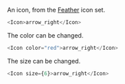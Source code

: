 An icon, from the [Feather](https://feathericons.com/) icon set.

```js
<Icon>arrow_right</Icon>
```

The color can be changed.

```js
<Icon color="red">arrow_right</Icon>
```

The size can be changed.

```js
<Icon size={6}>arrow_right</Icon>
```
